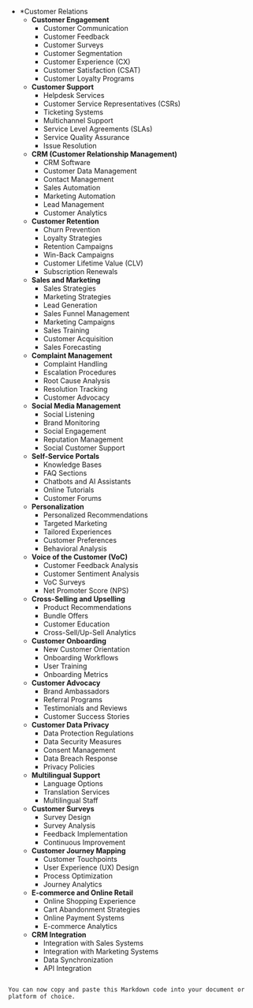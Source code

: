 - *Customer Relations
  - **Customer Engagement**
    - Customer Communication
    - Customer Feedback
    - Customer Surveys
    - Customer Segmentation
    - Customer Experience (CX)
    - Customer Satisfaction (CSAT)
    - Customer Loyalty Programs
  - **Customer Support**
    - Helpdesk Services
    - Customer Service Representatives (CSRs)
    - Ticketing Systems
    - Multichannel Support
    - Service Level Agreements (SLAs)
    - Service Quality Assurance
    - Issue Resolution
  - **CRM (Customer Relationship Management)**
    - CRM Software
    - Customer Data Management
    - Contact Management
    - Sales Automation
    - Marketing Automation
    - Lead Management
    - Customer Analytics
  - **Customer Retention**
    - Churn Prevention
    - Loyalty Strategies
    - Retention Campaigns
    - Win-Back Campaigns
    - Customer Lifetime Value (CLV)
    - Subscription Renewals
  - **Sales and Marketing**
    - Sales Strategies
    - Marketing Strategies
    - Lead Generation
    - Sales Funnel Management
    - Marketing Campaigns
    - Sales Training
    - Customer Acquisition
    - Sales Forecasting
  - **Complaint Management**
    - Complaint Handling
    - Escalation Procedures
    - Root Cause Analysis
    - Resolution Tracking
    - Customer Advocacy
  - **Social Media Management**
    - Social Listening
    - Brand Monitoring
    - Social Engagement
    - Reputation Management
    - Social Customer Support
  - **Self-Service Portals**
    - Knowledge Bases
    - FAQ Sections
    - Chatbots and AI Assistants
    - Online Tutorials
    - Customer Forums
  - **Personalization**
    - Personalized Recommendations
    - Targeted Marketing
    - Tailored Experiences
    - Customer Preferences
    - Behavioral Analysis
  - **Voice of the Customer (VoC)**
    - Customer Feedback Analysis
    - Customer Sentiment Analysis
    - VoC Surveys
    - Net Promoter Score (NPS)
  - **Cross-Selling and Upselling**
    - Product Recommendations
    - Bundle Offers
    - Customer Education
    - Cross-Sell/Up-Sell Analytics
  - **Customer Onboarding**
    - New Customer Orientation
    - Onboarding Workflows
    - User Training
    - Onboarding Metrics
  - **Customer Advocacy**
    - Brand Ambassadors
    - Referral Programs
    - Testimonials and Reviews
    - Customer Success Stories
  - **Customer Data Privacy**
    - Data Protection Regulations
    - Data Security Measures
    - Consent Management
    - Data Breach Response
    - Privacy Policies
  - **Multilingual Support**
    - Language Options
    - Translation Services
    - Multilingual Staff
  - **Customer Surveys**
    - Survey Design
    - Survey Analysis
    - Feedback Implementation
    - Continuous Improvement
  - **Customer Journey Mapping**
    - Customer Touchpoints
    - User Experience (UX) Design
    - Process Optimization
    - Journey Analytics
  - **E-commerce and Online Retail**
    - Online Shopping Experience
    - Cart Abandonment Strategies
    - Online Payment Systems
    - E-commerce Analytics
  - **CRM Integration**
    - Integration with Sales Systems
    - Integration with Marketing Systems
    - Data Synchronization
    - API Integration
```

You can now copy and paste this Markdown code into your document or platform of choice.
